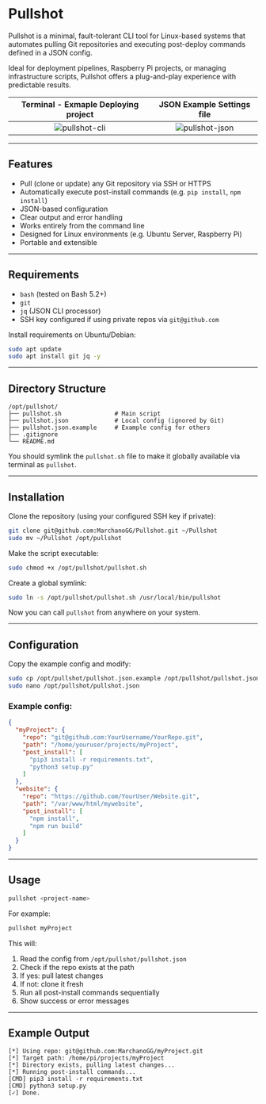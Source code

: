 # Pullshot

Pullshot is a minimal, fault-tolerant CLI tool for Linux-based systems that automates pulling Git repositories and executing post-deploy commands defined in a JSON config.

Ideal for deployment pipelines, Raspberry Pi projects, or managing infrastructure scripts, Pullshot offers a plug-and-play experience with predictable results.

Terminal - Exmaple Deploying project            |  JSON Example Settings file
:-------------------------:|:-------------------------:
![pullshot-cli](https://github.com/user-attachments/assets/d8494f51-87a2-4082-a716-258e19b9618c) |  ![pullshot-json](https://github.com/user-attachments/assets/6636e772-d526-45df-822e-f85aecf52a62)

---

## Features

- Pull (clone or update) any Git repository via SSH or HTTPS
- Automatically execute post-install commands (e.g. `pip install`, `npm install`)
- JSON-based configuration
- Clear output and error handling
- Works entirely from the command line
- Designed for Linux environments (e.g. Ubuntu Server, Raspberry Pi)
- Portable and extensible

---

## Requirements

- `bash` (tested on Bash 5.2+)
- `git`
- `jq` (JSON CLI processor)
- SSH key configured if using private repos via `git@github.com`

Install requirements on Ubuntu/Debian:

```bash
sudo apt update
sudo apt install git jq -y
```

---

## Directory Structure

```
/opt/pullshot/
├── pullshot.sh               # Main script
├── pullshot.json             # Local config (ignored by Git)
├── pullshot.json.example     # Example config for others
├── .gitignore
└── README.md
```

You should symlink the `pullshot.sh` file to make it globally available via terminal as `pullshot`.

---

## Installation

Clone the repository (using your configured SSH key if private):

```bash
git clone git@github.com:MarchanoGG/Pullshot.git ~/Pullshot
sudo mv ~/Pullshot /opt/pullshot
```

Make the script executable:

```bash
sudo chmod +x /opt/pullshot/pullshot.sh
```

Create a global symlink:

```bash
sudo ln -s /opt/pullshot/pullshot.sh /usr/local/bin/pullshot
```

Now you can call `pullshot` from anywhere on your system.

---

## Configuration

Copy the example config and modify:

```bash
sudo cp /opt/pullshot/pullshot.json.example /opt/pullshot/pullshot.json
sudo nano /opt/pullshot/pullshot.json
```

### Example config:

```json
{
  "myProject": {
    "repo": "git@github.com:YourUsername/YourRepo.git",
    "path": "/home/youruser/projects/myProject",
    "post_install": [
      "pip3 install -r requirements.txt",
      "python3 setup.py"
    ]
  },
  "website": {
    "repo": "https://github.com/YourUser/Website.git",
    "path": "/var/www/html/mywebsite",
    "post_install": [
      "npm install",
      "npm run build"
    ]
  }
}
```

---

## Usage

```bash
pullshot <project-name>
```

For example:

```bash
pullshot myProject
```

This will:

1. Read the config from `/opt/pullshot/pullshot.json`
2. Check if the repo exists at the path
3. If yes: pull latest changes
4. If not: clone it fresh
5. Run all post-install commands sequentially
6. Show success or error messages

---

## Example Output

```
[*] Using repo: git@github.com:MarchanoGG/myProject.git
[*] Target path: /home/pi/projects/myProject
[*] Directory exists, pulling latest changes...
[*] Running post-install commands...
[CMD] pip3 install -r requirements.txt
[CMD] python3 setup.py
[✓] Done.
```
